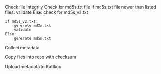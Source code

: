 

Check file integrity
    Check for md5s.txt file
    If md5s.txt file newer than listed files:
        validate
    Else:
        check for md5s_v2.txt

    If md5s_v2.txt:
        generate md5s.txt
        validate
    Else:
        generate md5s.txt

Collect metadata


Copy files into repo with checksum

Upload metadata to KatIkon

